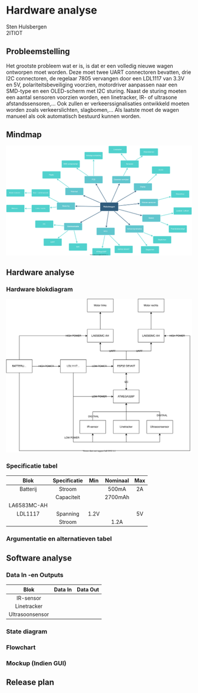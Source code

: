 # Hardware analyse
Sten Hulsbergen<br/>
2ITIOT<br/>

## Probleemstelling

Het grootste probleem wat er is, is dat er een volledig nieuwe wagen ontworpen moet worden. 
Deze moet twee UART connectoren bevatten, drie I2C connectoren, de regelaar 7805 vervangen door een LDL1117 van 3.3V en 5V, polariteitsbeveiliging voorzien, motordriver aanpassen naar een SMD-type en een OLED-scherm met I2C sturing. 
Naast de sturing moeten een aantal sensoren voorzien worden, een linetracker, IR- of ultrasone afstandssensoren,... Ook zullen er verkeerssignalisaties ontwikkeld moeten worden zoals verkeerslichten, slagbomen,... 
Als laatste moet de wagen manueel als ook automatisch bestuurd kunnen worden.

## Mindmap

![](Mind_map.svg)

## Hardware analyse
### Hardware blokdiagram
![](Blokdiagram.svg)

### Specificatie tabel
| Blok | Specificatie | Min | Nominaal | Max |
|:------:|:-----------------:|:-----:|:--------------:|:------:|
| Batterij | Stroom |   | 500mA | 2A |
|   | Capaciteit |   | 2700mAh |   |
| LA6583MC-AH |              |     |          |
| LDL1117 | Spanning |1.2V |   | 5V |
|                | Stroom |   | 1.2A |   |

### Argumentatie en alternatieven tabel


## Software analyse
### Data In -en Outputs
| Blok | Data In | Data Out |
|:----:|:-------:|:--------:|
| IR-sensor |         |          |
| Linetracker |         |          |
| Ultrasoonsensor |         |          |

### State diagram


### Flowchart



### Mockup (Indien GUI)



## Release plan



